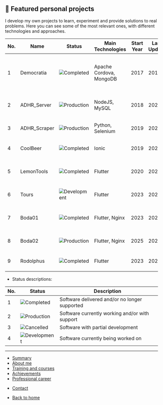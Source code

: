 ## 🚀 Featured personal projects

I develop my own projects to learn, experiment and provide solutions to real problems.
Here you can see some of the most relevant ones, with different technologies and approaches.

| No. | Name         | Status                                                           | Main Technologies       | Start Year | Last Update | Description                                                   | Link                         |
| --- | ------------ | ---------------------------------------------------------------- | ----------------------- | ---------- | ----------- | ------------------------------------------------------------- | ---------------------------- |
| 1   | Democratia   | ![Completed](https://img.shields.io/badge/Completed-brightgreen) | Apache Cordova, MongoDB | 2017       | 2018        | My bachelor's thesis. App for citizen initiatives management. | Private                      |
| 2   | ADHR_Server  | ![Production](https://img.shields.io/badge/Production-blue)      | NodeJS, MySQL           | 2018       | 2025        | Modular software for API request control.                     | [🔗](infoApp/ADHR_Server.md)  |
| 3   | ADHR_Scraper | ![Production](https://img.shields.io/badge/Production-blue)      | Python, Selenium        | 2019       | 2025        | Web data collection automation.                               | [🔗](infoApp/ADHR_Scraper.md) |
| 4   | CoolBeer     | ![Completed](https://img.shields.io/badge/Completed-brightgreen) | Ionic                   | 2019       | 2020        | Mobile app for beer collections.                              | Private                      |
| 5   | LemonTools   | ![Completed](https://img.shields.io/badge/Completed-brightgreen) | Flutter                 | 2020       | 2021        | Mobile app for lemon caliber control.                         | Private                      |
| 6   | Tours        | ![Development](https://img.shields.io/badge/Development-yellow)  | Flutter                 | 2023       | 2025        | Mobile app for tour guide management.                         | Private                      |
| 7   | Boda01       | ![Completed](https://img.shields.io/badge/Completed-brightgreen) | Flutter, Nginx          | 2023       | 2023        | Custom web (StarWars) for guest control.                      | Private                      |
| 8   | Boda02       | ![Production](https://img.shields.io/badge/Production-blue)      | Flutter, Nginx          | 2025       | 2025        | Custom web for guest control.                                 | Private                      |
| 9   | Rodolphus    | ![Completed](https://img.shields.io/badge/Completed-brightgreen) | Flutter                 | 2023       | 2023        | Mobile app for personal management.                           | Private                      |

- Status descriptions:

| No. | Status                                                           | Description                                    |
| --- | ---------------------------------------------------------------- | ---------------------------------------------- |
| 1   | ![Completed](https://img.shields.io/badge/Completed-brightgreen) | Software delivered and/or no longer supported  |
| 2   | ![Production](https://img.shields.io/badge/Production-blue)      | Software currently working and/or with support |
| 3   | ![Cancelled](https://img.shields.io/badge/Cancelled-red)         | Software with partial development              |
| 4   | ![Development](https://img.shields.io/badge/Development-yellow)  | Software currently being worked on             |

---

- [Summary](summary.md)
- [About me](about.md)
- [Training and courses](training.md)
- [Achievements](archivements.md)
- [Professional career](professionalCareer.md)
<!-- - [Personal projects](personalProjects.md)-->
- [Contact](contact.md)

- [Back to home](/README.md)